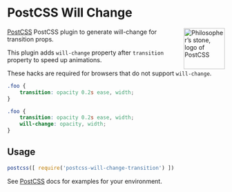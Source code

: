 # PostCSS Will Change

<img align="right" width="95" height="95"
     title="Philosopher’s stone, logo of PostCSS"
     src="http://postcss.github.io/postcss/logo.svg">

[PostCSS] PostCSS plugin to generate will-change for transition props.

This plugin adds `will-change` property after `transition` property to speed up animations.

These hacks are required for browsers that do not support `will-change`.


[PostCSS]:      https://github.com/postcss/postcss

```css
.foo {
    transition: opacity 0.2s ease, width;
}
```

```css
.foo {
    transition: opacity 0.2s ease, width;
    will-change: opacity, width;
}
```

## Usage

```js
postcss([ require('postcss-will-change-transition') ])
```

See [PostCSS] docs for examples for your environment.
